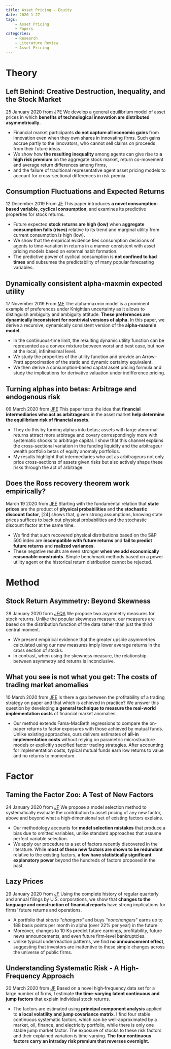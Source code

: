 ```yaml
---
title: Asset Pricing - Equity
date: 2020-1-27
tags: 
	- Asset Pricing
	- Papers
categories: 
	- Research
	- Literature Review
	- Asset Pricing
---
```

# Theory
## Left Behind: Creative Destruction, Inequality, and the Stock Market
25 January 2020 from [JPE](http://pdfs.semanticscholar.org/be07/eb9c6ff27f8fee51f98f44d82e29164d6ab2.pdf)
We develop a general equilibrium model of asset prices in which __benefits of technological innovation are distributed asymmetrically__. 

+ Financial market participants __do not capture all economic gains__ from innovation even when they own shares in innovating firms. Such gains accrue partly to the innovators, who cannot sell claims on proceeds from their future ideas. 
+ We show how __the resulting inequality__ among agents can give rise to __a high risk premium__ on the aggregate stock market, return co-movement and average return differences among firms,
+ and the failure of traditional representative agent asset pricing models to account for cross-sectional differences in risk premia.

## Consumption Fluctuations and Expected Returns
12 December 2019 From [JF](https://onlinelibrary.wiley.com/doi/abs/10.1111/jofi.12870?af=R&utm_source=researcher_app&utm_medium=referral&utm_campaign=RESR_MRKT_Researcher_inbound)
This paper introduces __a novel consumption‐based variable__, __cyclical consumption__, and examines its predictive properties for stock returns. 

+ Future expected __stock returns are high (low)__ when __aggregate consumption falls (rises)__ relative to its trend and marginal utility from current consumption is high (low). 
+ We show that the empirical evidence ties consumption decisions of agents to time‐variation in returns in a manner consistent with asset pricing models based on external habit formation. 
+ The predictive power of cyclical consumption is __not confined to bad times__ and subsumes the predictability of many popular forecasting variables.

## Dynamically consistent alpha‐maxmin expected utility
17 November 2019 From [MF](https://www.econstor.eu/bitstream/10419/201618/1/IMW_working_paper_593.pdf)
The alpha‐maxmin model is a prominent example of preferences under Knightian uncertainty as it allows to distinguish ambiguity and ambiguity attitude. __These preferences are dynamically inconsistent for nontrivial versions of alpha.__ 
In this paper, we derive a recursive, dynamically consistent version of the __alpha‐maxmin model__. 

+ In the continuous‐time limit, the resulting dynamic utility function can be represented as a convex mixture between worst and best case, but now at the local, infinitesimal level.
+ We study the properties of the utility function and provide an Arrow–Pratt approximation of the static and dynamic certainty equivalent. 
+ We then derive a consumption‐based capital asset pricing formula and study the implications for derivative valuation under indifference pricing.

## Turning alphas into betas: Arbitrage and endogenous risk
09 March 2020 from [JFE](https://www.sciencedirect.com/science/article/pii/S0304405X20300441?dgcid=rss_sd_all&utm_source=researcher_app&utm_medium=referral&utm_campaign=RESR_MRKT_Researcher_inbound)
This paper tests the idea that __financial intermediaries who act as arbitrageurs__ in the asset market __help determine the equilibrium risk of financial assets__. 

+ They do this by turning alphas into betas; assets with large abnormal returns attract more arbitrage and covary correspondingly more with systematic shocks to arbitrage capital. I show that this channel explains the cross-sectional variation in the funding liquidity and the arbitrageur wealth portfolio betas of equity anomaly portfolios. 
+ My results highlight that intermediaries who act as arbitrageurs not only price cross-sections of assets given risks but also actively shape these risks through the act of arbitrage.

## Does the Ross recovery theorem work empirically?
March 19 2020 from [JFE](https://www.sciencedirect.com/science/article/pii/S0304405X20300763?dgcid=rss_sd_all&utm_source=researcher_app&utm_medium=referral&utm_campaign=RESR_MRKT_Researcher_inbound)
Starting with the fundamental relation that __state prices__ are the product of __physical probabilities__ and __the stochastic discount factor__, [24] shows that, given strong assumptions, knowing state prices suffices to back out physical probabilities and the stochastic discount factor at the same time. 

+ We find that such recovered physical distributions based on the S&P 500 index are __incompatible with future returns__ and __fail to predict future returns__ and __realized variances__. 
+ These negative results are even stronger __when we add economically reasonable constraints__. Simple benchmark methods based on a power utility agent or the historical return distribution cannot be rejected.

# Method
## Stock Return Asymmetry: Beyond Skewness
28 January 2020 form [JFQA](https://dx.doi.org/10.1017/S0022109019000206?urlappend=%3Fsource%3Drss&utm_source=researcher_app&utm_medium=referral&utm_campaign=RESR_MRKT_Researcher_inbound)
We propose two asymmetry measures for stock returns. Unlike the popular skewness measure, our measures are based on the distribution function of the data rather than just the third central moment. 

+ We present empirical evidence that the greater upside asymmetries calculated using our new measures imply lower average returns in the cross section of stocks.
+ In contrast, when using the skewness measure, the relationship between asymmetry and returns is inconclusive.

## What you see is not what you get: The costs of trading market anomalies
10 March 2020 from [JFE](https://dukespace.lib.duke.edu/dspace/bitstream/10161/15676/1/The%20Costs%20of%20Trading%20Market%20Anomalies.pdf)
Is there a gap between the profitability of a trading strategy on paper and that which is achieved in practice? We answer this question by developing __a general technique to measure the real-world implementation costs__ of financial market anomalies. 

+ Our method extends Fama-MacBeth regressions to compare the on-paper returns to factor exposures with those achieved by mutual funds. Unlike existing approaches, ours delivers estimates of __all-in implementation costs__ without relying on parametric microstructure models or explicitly specified factor trading strategies. After accounting for implementation costs, typical mutual funds earn low returns to value and no returns to momentum.


# Factor
## Taming the Factor Zoo: A Test of New Factors
24 January 2020 from [JF](https://onlinelibrary.wiley.com/doi/pdfdirect/10.1111/jofi.12883)
We propose a model selection method to systematically evaluate the contribution to asset pricing of any new factor, above and beyond what a high‐dimensional set of existing factors explains. 

+ Our methodology accounts for __model selection mistakes__ that produce a bias due to omitted variables, unlike standard approaches that assume perfect variable selection. 
+ We apply our procedure to a set of factors recently discovered in the literature. While __most of these new factors are shown to be redundant__ relative to the existing factors, __a few have statistically significant explanatory power__ beyond the hundreds of factors proposed in the past.

## Lazy Prices
29 January 2020 from [JF](https://onlinelibrary.wiley.com/doi/pdfdirect/10.1111/jofi.12885)
Using the complete history of regular quarterly and annual filings by U.S. corporations, we show that __changes to the language and construction of financial reports__ have strong implications for firms' future returns and operations. 

+ A portfolio that *shorts "changers"* and buys *"nonchangers"* earns up to 188 basis points per month in alpha (over 22% per year) in the future. 
+ Moreover, changes to 10‐Ks predict future earnings, profitability, future news announcements, and even future firm‐level bankruptcies. 
+ Unlike typical underreaction patterns, we find __no announcement effect__, suggesting that investors are inattentive to these simple changes across the universe of public firms.

##  Understanding Systematic Risk ‐ A High‐Frequency Approach
20 March 2020 from [JF](https://onlinelibrary.wiley.com/doi/pdfdirect/10.1111/jofi.12898)
Based on a novel high‐frequency data set for a large number of firms, I estimate __the time‐varying latent continuous and jump factors__ that explain individual stock returns. 
+ The factors are estimated using __principal component analysis__ applied to __a local volatility and jump covariance matrix__. I find four stable continuous systematic factors, which can be well‐approximated by a market, oil, finance, and electricity portfolio, while there is only one stable jump market factor. The exposure of stocks to these risk factors and their explained variation is time‐varying. __The four continuous factors carry an intraday risk premium that reverses overnight.__
